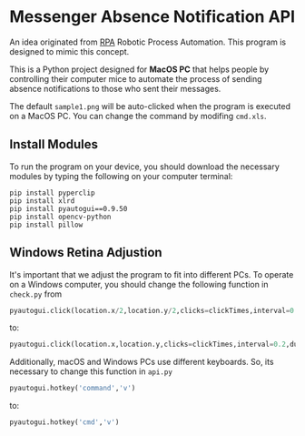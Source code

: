 # Messenger Absence Notification API

An idea originated from [RPA](https://www.automationanywhere.com/rpa/robotic-process-automation#:~:text=What%20is%20Robotic%20Process%20Automation,execute%20rules%2Dbased%20business%20processes.) Robotic Process Automation. This program is designed to mimic this concept.

This is a Python project designed for **MacOS PC** that helps people by controlling their computer mice to automate the process of sending absence notifications to those who sent their messages.

The default `sample1.png` will be auto-clicked when the program is executed on a MacOS PC. You can change the command by modifing `cmd.xls`.

## Install Modules

To run the program on your device, you should download the necessary modules by typing the following on your computer terminal:

```
pip install pyperclip
pip install xlrd
pip install pyautogui==0.9.50
pip install opencv-python
pip install pillow
```

## Windows Retina Adjustion
It's important that we adjust the program to fit into different PCs. To operate on a Windows computer, you should change the following function in `check.py` from
```Python
pyautogui.click(location.x/2,location.y/2,clicks=clickTimes,interval=0.2,duration=0.2,button=lOrR)
```
to:
```Python
pyautogui.click(location.x,location.y,clicks=clickTimes,interval=0.2,duration=0.2,button=lOrR)
```

Additionally, macOS and Windows PCs use different keyboards. So, its necessary to change this function in `api.py`
```Python
pyautogui.hotkey('command','v')
```
to:
```Python
pyautogui.hotkey('cmd','v')
```